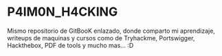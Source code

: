 # P4IM0N_H4CKING
Mismo repositorio de GitBooK enlazado, donde comparto mi aprendizaje, writeups de maquinas y cursos como de Tryhackme, Portswigger, Hackthebox, PDF de tools y mucho mas... :D
